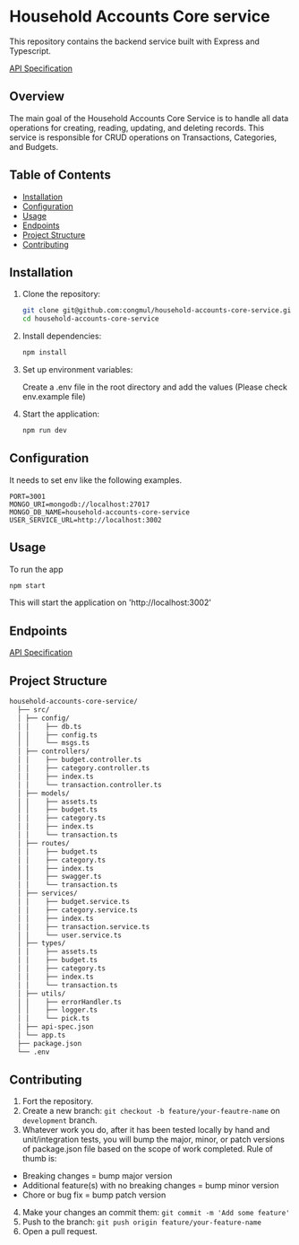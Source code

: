 # Household Accounts Core service
This repository contains the backend service built with Express and Typescript.

[API Specification](https://household-accounts-core-service.azurewebsites.net/api-spec)

## Overview
The main goal of the Household Accounts Core Service is to handle all data operations for creating, reading, updating, and deleting records. This service is responsible for CRUD operations on Transactions, Categories, and Budgets.

## Table of Contents

- [Installation](#installation)
- [Configuration](#configuration)
- [Usage](#usage)
- [Endpoints](#endpoints)
- [Project Structure](#project-structure)
- [Contributing](#contributing)

## Installation

1. Clone the repository:
   ```sh
   git clone git@github.com:congmul/household-accounts-core-service.git
   cd household-accounts-core-service
    ```
2. Install dependencies:
    ```sh
    npm install
    ```
3. Set up environment variables:

    Create a .env file in the root directory and add the values (Please check env.example file)

4. Start the application:
    ```sh
    npm run dev
    ```

## Configuration
It needs to set env like the following examples.
```
PORT=3001
MONGO_URI=mongodb://localhost:27017
MONGO_DB_NAME=household-accounts-core-service
USER_SERVICE_URL=http://localhost:3002
```

## Usage
To run the app
```bash
npm start
```
This will start the application on 'http://localhost:3002'

## Endpoints
[API Specification](https://household-accounts-core-service.azurewebsites.net/api-spec)

## Project Structure
```bash
household-accounts-core-service/
  ├── src/ 
  │ ├── config/
  │ │    ├── db.ts
  │ │    ├── config.ts
  │ │    └── msgs.ts
  │ ├── controllers/
  │ │    ├── budget.controller.ts
  │ │    ├── category.controller.ts
  │ │    ├── index.ts  
  │ │    └── transaction.controller.ts
  │ ├── models/
  │ │    ├── assets.ts  
  │ │    ├── budget.ts  
  │ │    ├── category.ts  
  │ │    ├── index.ts  
  │ │    └── transaction.ts
  │ ├── routes/
  │ │    ├── budget.ts
  │ │    ├── category.ts
  │ │    ├── index.ts
  │ │    ├── swagger.ts
  │ │    └── transaction.ts
  │ ├── services/
  │ │    ├── budget.service.ts
  │ │    ├── category.service.ts
  │ │    ├── index.ts
  │ │    ├── transaction.service.ts
  │ │    └── user.service.ts
  │ ├── types/
  │ │    ├── assets.ts
  │ │    ├── budget.ts
  │ │    ├── category.ts
  │ │    ├── index.ts
  │ │    └── transaction.ts
  │ ├── utils/
  │ │    ├── errorHandler.ts
  │ │    ├── logger.ts
  │ │    └── pick.ts
  │ ├── api-spec.json 
  │ └── app.ts
  ├── package.json
  └── .env
```

## Contributing
1. Fort the repository.
2. Create a new branch: `git checkout -b feature/your-feautre-name` on `development` branch.
3. Whatever work you do, after it has been tested locally by hand and unit/integration tests, you will bump the major, minor, or patch versions of package.json file based on the scope of work completed. Rule of thumb is:
 - Breaking changes = bump major version
 - Additional feature(s) with no breaking changes = bump minor version
 - Chore or bug fix = bump patch version
4. Make your changes an commit them: `git commit -m 'Add some feature'`
5. Push to the branch: `git push origin feature/your-feature-name`
6. Open a pull request.